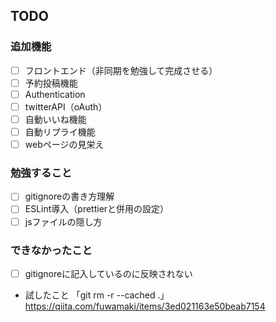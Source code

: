 ## TODO

### 追加機能
- [ ] フロントエンド（非同期を勉強して完成させる）
- [ ] 予約投稿機能
- [ ] Authentication
- [ ] twitterAPI（oAuth）
- [ ] 自動いいね機能
- [ ] 自動リプライ機能
- [ ] webページの見栄え

### 勉強すること
- [ ] gitignoreの書き方理解
- [ ] ESLint導入（prettierと併用の設定）
- [ ] jsファイルの隠し方

### できなかったこと
- [ ] gitignoreに記入しているのに反映されない
- 試したこと
「git rm -r --cached .」
https://qiita.com/fuwamaki/items/3ed021163e50beab7154
